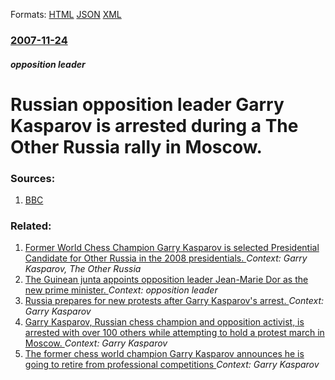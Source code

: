 
Formats: [HTML](/news/2007/11/24/russian-opposition-leader-garry-kasparov-is-arrested-during-a-the-other-russia-rally-in-moscow.html)  [JSON](/news/2007/11/24/russian-opposition-leader-garry-kasparov-is-arrested-during-a-the-other-russia-rally-in-moscow.json)  [XML](/news/2007/11/24/russian-opposition-leader-garry-kasparov-is-arrested-during-a-the-other-russia-rally-in-moscow.xml)  

### [2007-11-24](/news/2007/11/24/index.md)

##### opposition leader
#  Russian opposition leader Garry Kasparov is arrested during a The Other Russia rally in Moscow. 




### Sources:

1. [BBC](http://news.bbc.co.uk/2/hi/europe/7110910.stm)

### Related:

1. [ Former World Chess Champion Garry Kasparov is selected Presidential Candidate for Other Russia in the 2008 presidentials. ](/news/2007/09/30/former-world-chess-champion-garry-kasparov-is-selected-presidential-candidate-for-other-russia-in-the-2008-presidentials.md) _Context: Garry Kasparov, The Other Russia_
2. [The Guinean junta appoints opposition leader Jean-Marie Dor as the new prime minister. ](/news/2010/01/19/the-guinean-junta-appoints-opposition-leader-jean-marie-dore-as-the-new-prime-minister.md) _Context: opposition leader_
3. [ Russia prepares for new protests after Garry Kasparov's arrest. ](/news/2007/11/25/russia-prepares-for-new-protests-after-garry-kasparov-s-arrest.md) _Context: Garry Kasparov_
4. [ Garry Kasparov, Russian chess champion and opposition activist, is arrested with over 100 others while attempting to hold a protest march in Moscow. ](/news/2007/04/14/garry-kasparov-russian-chess-champion-and-opposition-activist-is-arrested-with-over-100-others-while-attempting-to-hold-a-protest-march-i.md) _Context: Garry Kasparov_
5. [ The former chess world champion Garry Kasparov announces he is going to retire from professional competitions ](/news/2005/03/11/the-former-chess-world-champion-garry-kasparov-announces-he-is-going-to-retire-from-professional-competitions.md) _Context: Garry Kasparov_

